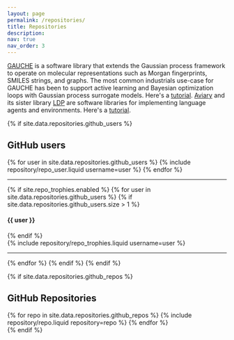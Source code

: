 ```yaml
---
layout: page
permalink: /repositories/
title: Repositories
description:
nav: true
nav_order: 3
---
```


[GAUCHE](https://slideslive.com/39008487/gauche-a-library-for-gaussian-processes-in-chemistry) is a software library that extends the Gaussian process framework to operate on molecular representations such as Morgan fingerprints, SMILES strings, and graphs. The most common industrials use-case for GAUCHE has been to support active learning and Bayesian optimization loops with Gaussian process surrogate models. Here's a [tutorial](https://github.com/leojklarner/gauche/blob/main/notebooks/GP%20Regression%20on%20Molecules.ipynb). [Aviary](https://arxiv.org/abs/2412.21154) and its sister library [LDP](https://github.com/Future-House/ldp) are software libraries for implementing language agents and environments. Here's a [tutorial](https://github.com/Future-House/aviary/blob/main/tutorials/Building%20a%20Custom%20Environment%20in%20Aviary.ipynb).

{% if site.data.repositories.github_users %}

## GitHub users

<div class="repositories d-flex flex-wrap flex-md-row flex-column justify-content-between align-items-center">
  {% for user in site.data.repositories.github_users %}
    {% include repository/repo_user.liquid username=user %}
  {% endfor %}
</div>

---

{% if site.repo_trophies.enabled %}
{% for user in site.data.repositories.github_users %}
{% if site.data.repositories.github_users.size > 1 %}

  <h4>{{ user }}</h4>
  {% endif %}
  <div class="repositories d-flex flex-wrap flex-md-row flex-column justify-content-between align-items-center">
  {% include repository/repo_trophies.liquid username=user %}
  </div>

---

{% endfor %}
{% endif %}
{% endif %}

{% if site.data.repositories.github_repos %}

## GitHub Repositories

<div class="repositories d-flex flex-wrap flex-md-row flex-column justify-content-between align-items-center">
  {% for repo in site.data.repositories.github_repos %}
    {% include repository/repo.liquid repository=repo %}
  {% endfor %}
</div>
{% endif %}
